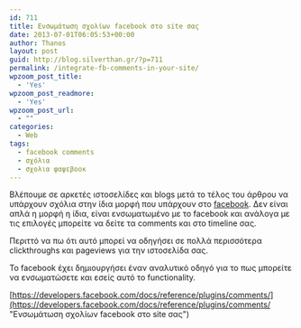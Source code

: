 ```yaml
---
id: 711
title: Ενσωμάτωση σχολίων facebook στο site σας
date: 2013-07-01T06:05:53+00:00
author: Thanos
layout: post
guid: http://blog.silverthan.gr/?p=711
permalink: /integrate-fb-comments-in-your-site/
wpzoom_post_title:
  - 'Yes'
wpzoom_post_readmore:
  - 'Yes'
wpzoom_post_url:
  - ""
categories:
  - Web
tags:
  - facebook comments
  - σχόλια
  - σχολια φαψεβοοκ
---
```

Βλέπουμε σε αρκετές ιστοσελίδες και blogs μετά το τέλος του άρθρου να υπάρχουν σχόλια στην ίδια μορφή που υπάρχουν στο [facebook](http://blog.silverthan.gr/%cf%86%ce%b1%cf%88%ce%b5%ce%b2%ce%bf%ce%bf%ce%ba/ "Φαψεβοοκ"). Δεν είναι απλά η μορφή η ίδια, είναι ενσωματωμένο με το facebook και ανάλογα με τις επιλογές μπορείτε να δείτε τα comments και στο timeline σας.

Περιττό να πω ότι αυτό μπορεί να οδηγήσει σε πολλά περισσότερα clickthroughs και pageviews για την ιστοσελίδα σας.

Το facebook έχει δημιουργήσει έναν αναλυτικό οδηγό για το πως μπορείτε να ενσωματώσετε και εσείς αυτό το functionality.

[https://developers.facebook.com/docs/reference/plugins/comments/](https://developers.facebook.com/docs/reference/plugins/comments/ "Ενσωμάτωση σχολίων facebook στο site σας")